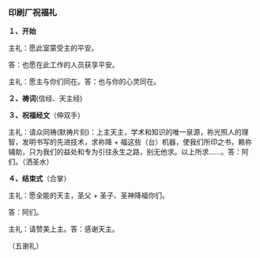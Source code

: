 ### 印刷厂祝福礼

**１、开始**

主礼：愿此室蒙受主的平安。

答：也愿在此工作的人员获享平安。

主礼：愿主与你们同在。答：也与你的心灵同在。

**２、祷词**(信经、天主经)

**３、祝福经文**（伸双手）

主礼：请众同祷(默祷片刻)：上主天主，学术和知识的唯一泉源，祢光照人的理智，发明书写的先进技术，求祢降 + 福这些（台）机器，使我们所印之书，赖祢辅助，只为我们的益处和专为引往永生之路，别无他求。以上所求……。答：阿们。（洒圣水）

**４、结束式**（合掌）

主礼：愿全能的天主，圣父 + 圣子、圣神降福你们。

答：阿们。

主礼：请赞美上主。答：感谢天主。

（五谢礼）